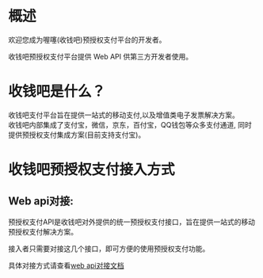 # 概述

欢迎您成为喔噻\(收钱吧\)预授权支付平台的开发者。

收钱吧预授权支付平台提供 Web API 供第三方开发者使用。 

# 收钱吧是什么？

收钱吧支付平台旨在提供一站式的移动支付,以及增值类电子发票解决方案。  
收钱吧内部集成了支付宝，微信，京东，百付宝，QQ钱包等众多支付通道, 同时提供预授权支付集成方案(目前支持支付宝)。

# 收钱吧预授权支付接入方式

## Web api对接:

预授权支付API是收钱吧对外提供的统一预授权支付接口，旨在提供一站式的移动预授权支付解决方案。

接入者只需要对接这几个接口，即可方便的使用预授权支付功能。

具体对接方式请查看[web api对接文档](https://doc.shouqianba.com/invoice/zh-cn/api/apiflow.html)

